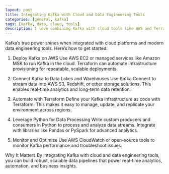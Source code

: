 ```yaml
---
layout: post
title: Integrating Kafka with Cloud and Data Engineering Tools
categories: [general, kafka]
tags: [kafka, data, cloud, tools]
description: I love combining Kafka with cloud tools like AWS and Terraform in my projects. Here’s how I make it all work together and why it’s so powerful.
---
```


Kafka’s true power shines when integrated with cloud platforms and modern data engineering tools. Here’s how to get started:

1. Deploy Kafka on AWS
   Use AWS EC2 or managed services like Amazon MSK to run Kafka in the cloud. Terraform can automate infrastructure provisioning for repeatable, scalable deployments.

2. Connect Kafka to Data Lakes and Warehouses
   Use Kafka Connect to stream data into AWS S3, Redshift, or other storage solutions. This enables real-time analytics and long-term data retention.

3. Automate with Terraform
   Define your Kafka infrastructure as code with Terraform. This makes it easy to manage, update, and replicate your environment across regions.

4. Leverage Python for Data Processing
   Write custom producers and consumers in Python to process and analyze data streams. Integrate with libraries like Pandas or PySpark for advanced analytics.

5. Monitor and Optimize
   Use AWS CloudWatch or open-source tools to monitor Kafka performance and troubleshoot issues.

Why It Matters
By integrating Kafka with cloud and data engineering tools, you can build robust, scalable data pipelines that power real-time analytics, automation, and business insights.
